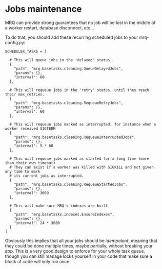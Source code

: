 # Jobs maintenance

MRQ can provide strong guarantees that no job will be lost in the middle of a worker restart, database disconnect, etc...

To do that, you should add these recurring scheduled jobs to your mrq-config.py:

```
SCHEDULER_TASKS = [

  # This will queue jobs in the 'delayed' status.
  {
    "path": "mrq.basetasks.cleaning.QueueDelayedJobs",
    "params": {},
    "interval": 60
  },

  # This will requeue jobs in the 'retry' status, until they reach their max_retries.
  {
    "path": "mrq.basetasks.cleaning.RequeueRetryJobs",
    "params": {},
    "interval": 60
  },

  # This will requeue jobs marked as interrupted, for instance when a worker received SIGTERM
  {
    "path": "mrq.basetasks.cleaning.RequeueInterruptedJobs",
    "params": {},
    "interval": 5 * 60
  },

  # This will requeue jobs marked as started for a long time (more than their own timeout)
  # They can exist if a worker was killed with SIGKILL and not given any time to mark
  # its current jobs as interrupted.
  {
    "path": "mrq.basetasks.cleaning.RequeueStartedJobs",
    "params": {},
    "interval": 3600
  },

  # This will make sure MRQ's indexes are built
  {
    "path": "mrq.basetasks.indexes.EnsureIndexes",
    "params": {},
    "interval": 24 * 3600
  }
]
```

Obviously this implies that all your jobs should be *idempotent*, meaning that they could be done multiple times, maybe partially, without breaking your app. This is a very good design to enforce for your whole task queue, though you can still manage locks yourself in your code that make sure a block of code will only run once.
